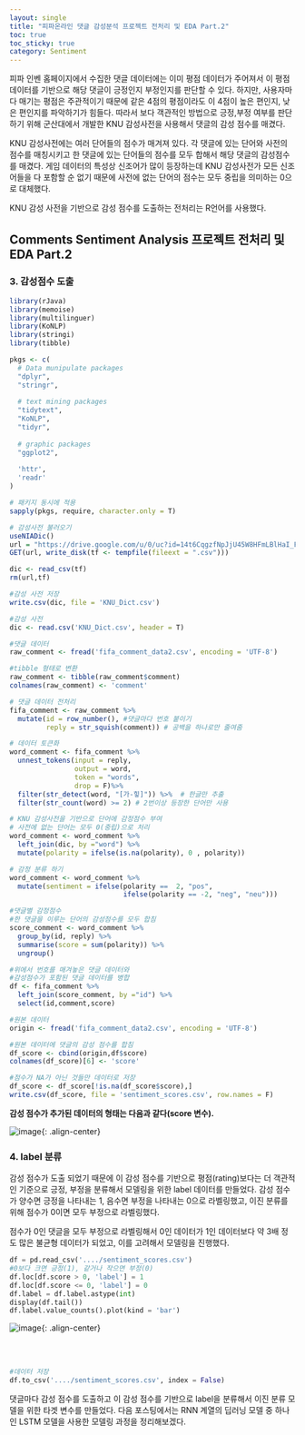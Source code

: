```yaml
---
layout: single
title: "피파온라인 댓글 감성분석 프로젝트 전처리 및 EDA Part.2"
toc: true
toc_sticky: true
category: Sentiment
---
```


피파 인벤 홈페이지에서 수집한 댓글 데이터에는 이미 평점 데이터가 주어져서 이 평점 데이터를 기반으로 해당 댓글이 긍정인지 부정인지를 판단할 수 있다. 하지만, 사용자마다 매기는 평점은
주관적이기 때문에 같은 4점의 평점이라도 이 4점이 높은 편인지, 낮은 편인지를 파악하기가 힘들다. 따라서 보다 객관적인 방법으로 긍정,부정 여부를 판단하기 위해 군산대에서 개발한
KNU 감성사전을 사용해서 댓글의 감성 점수를 매겼다.

KNU 감성사전에는 여러 단어들의 점수가 매겨져 있다. 각 댓글에 있는 단어와 사전의 점수를 매칭시키고 한 댓글에 있는 단어들의 점수를 모두 합해서 해당 댓글의 감성점수를 매겼다. 
게임 데이터의 특성상 신조어가 많이 등장하는데 KNU 감성사전가 모든 신조어들을 다 포함할 순 없기 때문에 사전에 없는 단어의 점수는 모두 중립을 의미하는 0으로 대체했다.

KNU 감성 사전을 기반으로 감성 점수를 도출하는 전처리는 R언어를 사용했다.

## Comments Sentiment Analysis 프로젝트 전처리 및 EDA Part.2

### 3. 감성점수 도출

```R
library(rJava)
library(memoise)
library(multilinguer)
library(KoNLP)
library(stringi)
library(tibble)

pkgs <- c(
  # Data munipulate packages   
  "dplyr",
  "stringr",
  
  # text mining packages
  "tidytext",
  "KoNLP",
  "tidyr",
  
  # graphic packages
  "ggplot2",
  
  'httr',
  'readr'
)

# 패키지 동시에 적용
sapply(pkgs, require, character.only = T)
```

```R
# 감성사전 불러오기
useNIADic()
url = "https://drive.google.com/u/0/uc?id=14t6CqgzfNpJjU45W8HFmLBlHaI_FjOUw&export=download"
GET(url, write_disk(tf <- tempfile(fileext = ".csv")))

dic <- read_csv(tf)
rm(url,tf)

#감성 사전 저장
write.csv(dic, file = 'KNU_Dict.csv')
```

```R
#감성 사전
dic <- read.csv('KNU_Dict.csv', header = T)

#댓글 데이터
raw_comment <- fread('fifa_comment_data2.csv', encoding = 'UTF-8')

#tibble 형태로 변환
raw_comment <- tibble(raw_comment$comment)
colnames(raw_comment) <- 'comment'
```

```R
# 댓글 데이터 전처리
fifa_comment <- raw_comment %>% 
  mutate(id = row_number(), #댓글마다 번호 붙이기
         reply = str_squish(comment)) # 공백을 하나로만 줄여줌
```

```R
# 데이터 토큰화 
word_comment <- fifa_comment %>% 
  unnest_tokens(input = reply,
                output = word,
                token = "words",
                drop = F)%>% 
  filter(str_detect(word, "[가-힣]")) %>%  # 한글만 추출
  filter(str_count(word) >= 2) # 2번이상 등장한 단어만 사용
```

```R
# KNU 감성사전을 기반으로 단어에 감정점수 부여
# 사전에 없는 단어는 모두 0(중립)으로 처리
word_comment <- word_comment %>% 
  left_join(dic, by ="word") %>% 
  mutate(polarity = ifelse(is.na(polarity), 0 , polarity))
```

```R
# 감정 분류 하기 
word_comment <- word_comment %>% 
  mutate(sentiment = ifelse(polarity ==  2, "pos",
                            ifelse(polarity == -2, "neg", "neu")))
```

```R
#댓글별 감정점수
#한 댓글을 이루는 단어의 감성점수를 모두 합침
score_comment <- word_comment %>% 
  group_by(id, reply) %>% 
  summarise(score = sum(polarity)) %>% 
  ungroup()
```

```R
#위에서 번호를 매겨놓은 댓글 데이터와
#감성점수가 포함된 댓글 데이터를 병합
df <- fifa_comment %>% 
  left_join(score_comment, by ="id") %>% 
  select(id,comment,score)
```

```R
#원본 데이터
origin <- fread('fifa_comment_data2.csv', encoding = 'UTF-8')

#원본 데이터에 댓글의 감성 점수를 합침
df_score <- cbind(origin,df$score)
colnames(df_score)[6] <- 'score'
```

```R
#점수가 NA가 아닌 것들만 데이터로 저장
df_score <- df_score[!is.na(df_score$score),]
write.csv(df_score, file = 'sentiment_scores.csv', row.names = F)
```

**감성 점수가 추가된 데이터의 형태는 다음과 같다(score 변수).**

![image](https://user-images.githubusercontent.com/97672187/171997914-d892cf43-4fc2-46c1-a667-7001f19f541a.png){: .align-center}

### 4. label 분류
감성 점수가 도출 되었기 때문에 이 감성 점수를 기반으로 평점(rating)보다는 더 객관적인 기준으로 긍정, 부정을 분류해서 모델링을 위한 label 데이터를 만들었다.
감성 점수가 양수면 긍정을 나타내는 1, 음수면 부정을 나타내는 0으로 라벨링했고, 이진 분류를 위해 점수가 0이면 모두 부정으로 라벨링했다.

점수가 0인 댓글을 모두 부정으로 라벨링해서 0인 데이터가 1인 데이터보다 약 3배 정도 많은 불균형 데이터가 되었고, 이를 고려해서 모델링을 진행했다.

```python
df = pd.read_csv('..../sentiment_scores.csv')
#0보다 크면 긍정(1), 같거나 작으면 부정(0)
df.loc[df.score > 0, 'label'] = 1
df.loc[df.score <= 0, 'label'] = 0
df.label = df.label.astype(int)
display(df.tail())
df.label.value_counts().plot(kind = 'bar')
```

![image](https://user-images.githubusercontent.com/97672187/171998157-b2576c81-01c2-4013-8773-858b7f791320.png){: .align-center}

<br>

<br>

```python
#데이터 저장
df.to_csv('..../sentiment_scores.csv', index = False)
```

댓글마다 감성 점수를 도출하고 이 감성 점수를 기반으로 label을 분류해서 이진 분류 모델을 위한 타겟 변수를 만들었다. 다음 포스팅에서는 RNN 계열의 딥러닝 모델 중 하나인
LSTM 모델을 사용한 모델링 과정을 정리해보겠다.


